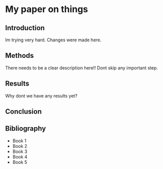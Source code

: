 # My paper on things

## Introduction
Im trying very hard.
Changes were made here.

## Methods
There needs to be a clear description here!! Dont skip any important step.

## Results
Why dont we have any results yet?

## Conclusion

## Bibliography

- Book 1
- Book 2
- Book 3
- Book 4
- Book 5
